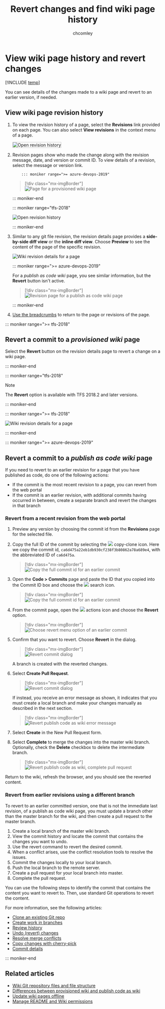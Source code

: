 ﻿---
title: Revert changes and find wiki page history
titleSuffix: Azure DevOps
description: Add and update pages offline for your  built-in team project wiki 
ms.technology: devops-collab
ms.custom: wiki
ms.topic: conceptual
ms.assetid: 
ms.author: chcomley
author: chcomley
ms.reviewer: gopinach
monikerRange: '>= tfs-2018'
ms.date: 12/17/2018  
---

# View wiki page history and revert changes

[!INCLUDE [temp](../../includes/version-vsts-tfs-2018.md)]

You can see details of the changes made to a wiki page and revert to an earlier version, if needed.

<a id="view-revision-history"></a>

## View wiki page revision history

1.  To view the revision history of a page, select the **Revisions** link provided on each page. You can also select **View revisions** in the context menu of a page.

    <img src="media/wiki/click-revision.png" alt="Open revision history" style="border: 1px solid #C3C3C3;" />

2.  Revision pages show who made the change along with the revision message, date, and version or commit ID. To view details of a revision, select the message or version link.

        	::: moniker range=">= azure-devops-2019"

    > [!div class="mx-imgBorder"]  
    > ![Page for a provisioned wiki page](media/wiki/revision-history-vsts.png)

    ::: moniker-end

    ::: moniker range="tfs-2018"

    ![Open revision history](media/wiki/revision-history.png)

    ::: moniker-end

3.  Similar to any git file revision, the revision details page provides a **side-by-side diff view** or the **inline diff view**. Choose **Preview** to see the content of the page of the specific revision.

    ![Wiki revision details for a page](media/wiki/wiki-revision-details-2.png)

    ::: moniker range=">= azure-devops-2019"

    For a _publish as code wiki_ page, you see similar information, but the **Revert** button isn't active.

    > [!div class="mx-imgBorder"]  
    > ![Revision page for a publish as code wiki page](media/wiki/view-history-publish-as-code.png)

    ::: moniker-end

4.  [Use the breadcrumbs](../navigation/use-breadcrumbs-selectors.md) to return to the page or revisions of the page.

::: moniker range=">= tfs-2018"

<a id="revert-provision"></a>

## Revert a commit to a _provisioned wiki_ page

Select the **Revert** button on the revision details page to revert a change on a wiki page.

::: moniker-end

::: moniker range="tfs-2018"

> [!NOTE]
> The **Revert** option is available with TFS 2018.2 and later versions.

::: moniker-end

::: moniker range=">= tfs-2018"

![Wiki revision details for a page](media/wiki/wiki-revert.png)

::: moniker-end

<a id="revert-publish"></a>

::: moniker range=">= azure-devops-2019"

## Revert a commit to a _publish as code wiki_ page

If you need to revert to an earlier revision for a page that you have published as code, do one of the following actions:

- If the commit is the most recent revision to a page, you can revert from the web portal
- If the commit is an earlier revision, with additional commits having occurred in between, create a separate branch and revert the changes in that branch

### Revert from a recent revision from the web portal

1.  Preview any version by choosing the commit id from the **Revisions** page for the selected file.

2.  Copy the full ID of the commit by selecting the ![ ](../../media/icons/copy-clone-icon.png) copy-clone icon. Here we copy the commit id, `ca6d475a22eb1db930cf238f3b80862a78a689e4`, with the abbreviated ID of `ca6d475a`.

    > [!div class="mx-imgBorder"]  
    > ![Copy the full commit id for an earlier commit](media/wiki/revert-publish-as-code-copy-commit-id.png)

3.  Open the **Code > Commits** page and paste the ID that you copied into the Commit ID box and choose the ![ ](../../media/icons/search-icon.png) search icon.

    > [!div class="mx-imgBorder"]  
    > ![Copy the full commit id for an earlier commit](media/wiki/revert-publish-as-code-paste-commit-id.png)

4.  From the commit page, open the ![ ](../../media/icons/actions-icon.png) actions icon and choose the **Revert** option.

    > [!div class="mx-imgBorder"]  
    > ![Choose revert menu option of an earlier commit](media/wiki/revert-publish-as-code-option.png)

5.  Confirm that you want to revert. Choose **Revert** in the dialog.

    > [!div class="mx-imgBorder"]  
    > ![Revert commit dialog](media/wiki/revert-publish-as-code-commit-dialog.png)

    A branch is created with the reverted changes.

6.  Select **Create Pull Request**.

    > [!div class="mx-imgBorder"]  
    > ![Revert commit dialog](media/wiki/revert-publish-as-code-commit-confirm.png)

    If instead, you receive an error message as shown, it indicates that you must create a local branch and make your changes manually as described in the next section.

    > [!div class="mx-imgBorder"]  
    > ![Revert publish code as wiki error message](media/wiki/revert-publish-as-code-error-message.png)

7.  Select **Create** in the New Pull Request form.

8.  Select **Complete** to merge the changes into the master wiki branch. Optionally, check the **Delete** checkbox to delete the intermediate branch.

    > [!div class="mx-imgBorder"]  
    > ![Revert publish code as wiki, complete pull request](media/wiki/revert-complete-pull-request-dialog.png)

Return to the wiki, refresh the browser, and you should see the reverted content.

### Revert from earlier revisions using a different branch

To revert to an earlier committed version, one that is not the immediate last revision, of a publish as code wiki page, you must update a branch other than the master branch for the wiki, and then create a pull request to the master branch.

1.  Create a local branch of the master wiki branch.
1.  View the commit history and locate the commit that contains the changes you want to undo.
1.  Use the revert command to revert the desired commit.
1.  When a conflict arises, use the conflict resolution tools to resolve the issues.
1.  Commit the changes locally to your local branch.
1.  Push the local branch to the remote server.
1.  Create a pull request for your local branch into master.
1.  Complete the pull request.

You can use the following steps to identify the commit that contains the content you want to revert to. Then, use standard Git operations to revert the content.

For more information, see the following articles:

- [Clone an existing Git repo](../../repos/git/clone.md)
- [Create work in branches](../../repos/git/branches.md)
- [Review history](../../repos/git/review-history.md)
- [Undo (revert) changes](../../repos/git/undo.md)
- [Resolve merge conflicts](../../repos/git/merging.md)
- [Copy changes with cherry-pick](../../repos/git/cherry-pick.md)
- [Commit details](../../repos/git/commit-details.md)

::: moniker-end

## Related articles

- [Wiki Git repository files and file structure](wiki-file-structure.md)
- [Differences between provisioned wiki and publish code as wiki](provisioned-vs-published-wiki.md)
- [Update wiki pages offline](wiki-update-offline.md)
- [Manage README and Wiki permissions](manage-readme-wiki-permissions.md)

